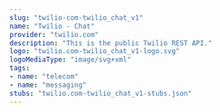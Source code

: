 ```yaml
---
slug: "twilio-com-twilio_chat_v1"
name: "Twilio - Chat"
provider: "twilio.com"
description: "This is the public Twilio REST API."
logo: "twilio.com-twilio_chat_v1-logo.svg"
logoMediaType: "image/svg+xml"
tags:
- name: "telecom"
- name: "messaging"
stubs: "twilio.com-twilio_chat_v1-stubs.json"
---
```

